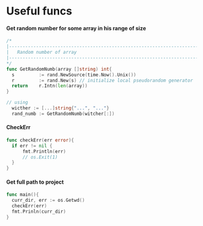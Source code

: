 # Useful funcs

#### Get random number for some array in his range of size
```go
/*
|--------------------------------------------------------------------------
|   Random number of array
|--------------------------------------------------------------------------
*/
func GetRandomNumb(array []string) int{
  s         := rand.NewSource(time.Now().Unix())
  r         := rand.New(s) // initialize local pseudorandom generator
  return    r.Intn(len(array))
}

// using 
  wicther := [...]string{"...", "..."}    
  rand_numb := GetRandomNumb(witcher[:])
```


#### CheckErr
```go
func checkErr(err error){
  if err != nil {
      fmt.Println(err)
      // os.Exit(1)
  }
}
```


#### Get full path to project
```go
func main(){
  curr_dir, err := os.Getwd()
  checkErr(err)
  fmt.Prinln(curr_dir)
}
```
